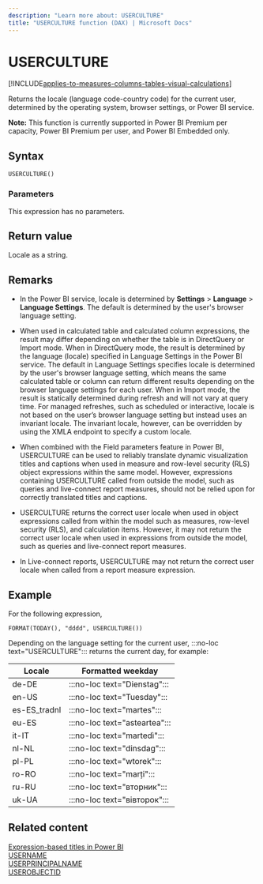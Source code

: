 ```yaml
---
description: "Learn more about: USERCULTURE"
title: "USERCULTURE function (DAX) | Microsoft Docs"
---
```

# USERCULTURE

[!INCLUDE[applies-to-measures-columns-tables-visual-calculations](includes/applies-to-measures-columns-tables-visual-calculations.md)]
  
Returns the locale \(language code-country code) for the current user, determined by the operating system, browser settings, or Power BI service.  

**Note:** This function is currently supported in Power BI Premium per capacity, Power BI Premium per user, and Power BI Embedded only.
  
## Syntax  
  
```dax
USERCULTURE()
```
  
### Parameters  
  
This expression has no parameters.
  
## Return value

Locale as a string.
  
## Remarks

- In the Power BI service, locale is determined by **Settings** > **Language** > **Language Settings**. The default is determined by the user's browser language setting.

- When used in calculated table and calculated column expressions, the result may differ depending on whether the table is in DirectQuery or Import mode. When in DirectQuery mode, the result is determined by the language (locale) specified in Language Settings in the Power BI service. The default in Language Settings specifies locale is determined by the user's browser language setting, which means the same calculated table or column can return different results depending on the browser language settings for each user. When in Import mode, the result is statically determined during refresh and will not vary at query time. For managed refreshes, such as scheduled or interactive, locale is not based on the user’s browser language setting but instead uses an invariant locale. The invariant locale, however, can be overridden by using the XMLA endpoint to specify a custom locale.

- When combined with the Field parameters feature in Power BI, USERCULTURE can be used to reliably translate dynamic visualization titles and captions when used in measure and row-level security (RLS) object expressions within the same model. However, expressions containing USERCULTURE called from outside the model, such as queries and live-connect report measures, should not be relied upon for correctly translated titles and captions.

- USERCULTURE returns the correct user locale when used in object expressions called from within the model such as measures, row-level security (RLS), and calculation items. However, it may not return the correct user locale when used in expressions from outside the model, such as queries and live-connect report measures.

- In Live-connect reports, USERCULTURE may not return the correct user locale when called from a report measure expression.

## Example

For the following expression,

```dax
FORMAT(TODAY(), "dddd", USERCULTURE())
```

Depending on the language setting for the current user, :::no-loc text="USERCULTURE"::: returns the current day, for example:

|Locale  | Formatted weekday |
|---------|---------|
|de-DE     |  :::no-loc text="Dienstag":::|
|en-US     |  :::no-loc text="Tuesday":::|
|es-ES_tradnl     |  :::no-loc text="martes":::|
|eu-ES     |  :::no-loc text="asteartea":::|
|it-IT     |  :::no-loc text="martedì":::|
|nl-NL     |  :::no-loc text="dinsdag":::|
|pl-PL     |  :::no-loc text="wtorek":::|
|ro-RO     |  :::no-loc text="marți":::|
|ru-RU     |  :::no-loc text="вторник":::|
|uk-UA     |  :::no-loc text="вівторок":::|

## Related content

[Expression-based titles in Power BI](/power-bi/create-reports/desktop-conditional-format-visual-titles)  
[USERNAME](username-function-dax.md)  
[USERPRINCIPALNAME](userprincipalname-function-dax.md)  
[USEROBJECTID](userobjectid-function-dax.md)  
